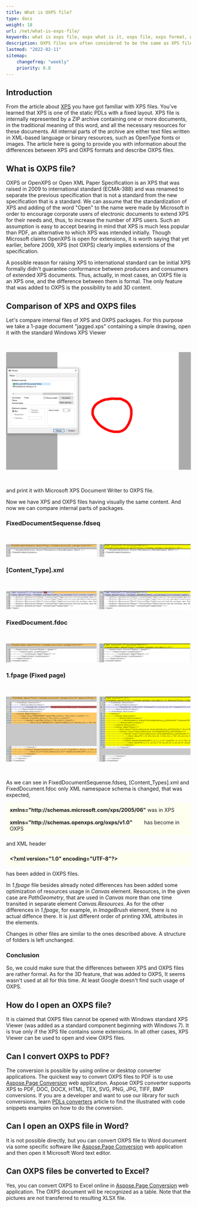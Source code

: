 ```yaml
---
title: What is OXPS file?
type: docs
weight: 18
url: /net/what-is-oxps-file/
keywords: what is oxps file, oxps what is it, oxps file, oxps format, what is openxps, openxps file
description: OXPS files are often considered to be the same as XPS files. There are differences between these two formats though. Both formats are covered by our solution along with EPS and PS."
lastmod: "2022-02-11"
sitemap:
    changefreq: "weekly"
    priority: 0.8
---
```


## Introduction

From the article about [XPS](/page/net/what-is-xps-file/) you have got familiar with XPS files. You've learned that XPS is one of the static PDLs with a fixed layout. 
XPS file is internally represented by a ZIP archive containing one or more documents, in the traditional meaning of this word, and all the necessary resources for 
these documents. All internal parts of the archive are either text files written in XML-based language or binary resources, such as OpenType fonts or images. 
The article here is going to provide you with information about the differences between XPS and OXPS formats and describe OXPS files.


## What is OXPS file?
OXPS or OpenXPS or Open XML Paper Specification is an XPS that was raised in 2009 to international standard (ECMA-388) and was renamed to separate the previous specification 
that is not a standard from the new specification that is a standard. We can assume that the standardization of XPS and adding of the word "Open" to the name were made by Microsoft 
in order to encourage corporate users of electronic documents to extend XPS for their needs and, thus, to increase the number of XPS users. Such an assumption is easy to accept 
bearing in mind that XPS is much less popular than PDF, an alternative to which XPS was intended initially. 
Though Microsoft claims OpenXPS is open for extensions, it is worth saying that yet earlier, before 2009, XPS (not OXPS) clearly implies extensions of the specification.

A possible reason for raising XPS to international standard can be initial XPS formally didn't guarantee conformance between producers and consumers of extended XPS documents. 
Thus, actually, in most cases, an OXPS file is an XPS one, and the difference between them is formal. The only feature that was added to OXPS is the possibility to add 3D content.

## Comparison of XPS and OXPS files

Let's compare internal files of XPS and OXPS packages. For this purpose we take a 1-page document "jagged.xps" containing a simple drawing, open it with the standard Windows XPS Viewer

</br>
<p align="center">
	<img src="OXPS jagged.png">
</p>
</br>

and print it with Microsoft XPS Document Writer to OXPS file.

Now we have XPS and OXPS files having visually the same content. And now we can compare internal parts of packages.

### FixedDocumentSequense.fdseq

</br>
<p align="center">
	<img src="OXPS fdseq diff.png">
</p>

### [Content_Type].xml

</br>
<p align="center">
	<img src="OXPS content-type diff.png">
</p>

### FixedDocument.fdoc

</br>
<p align="center">
	<img src="OXPS fdoc diff.png">
</p>

### 1.fpage (Fixed page)

</br>
<p align="center">
	<img src="OXPS fpage diff.png">
</p>
</br>

As we can see in FixedDocumentSequense.fdseq, [Content_Types].xml and FixedDocument.fdoc only XML namespace schema is changed, that was expected,

<p style="background: Ivory; padding: 10px;">
<b>xmlns="http://schemas.microsoft.com/xps/2005/06"</b> was in XPS
</br>
</br>
<b>xmlns="http://schemas.openxps.org/oxps/v1.0"</b>&nbsp;&nbsp;&nbsp;&nbsp;&nbsp;&nbsp;&nbsp;     has become in OXPS
</p>

and XML header 

<p style="background: Ivory; padding: 10px;">
<b>&lt;?xml version="1.0" encoding="UTF-8"?&gt;</b>
</p>

has been added in OXPS files.

In <i>1.fpage</i> file besides already noted differences has been added some optimization of resources usage in <i>Canvas</i> element. Resources, in the given case are <i>PathGeometry</i>, 
that are used in <i>Canvas</i> more than one time transited in separate element <i>Canvas.Resources</i>. As for the other differences in <i>1.fpage</i>, for example, in <i>ImageBrush</i> element, 
there is no actual diffence there. It is just different order of printing XML attributes in the elements.

Changes in other files are similar to the ones described above. A structure of folders is left unchanged.

### Conclusion

So, we could make sure that the differences between XPS and OXPS files are rather formal. As for the 3D feature, that was added to OXPS, It seems wasn't used at all for this time. 
At least Google doesn't find such usage of OXPS.


## How do I open an OXPS file?

It is claimed that OXPS files cannot be opened with Windows standard XPS Viewer (was added as a standard component beginning with Windows 7). It is true only if the XPS file contains some extensions. In all other cases, XPS Viewer can be used to open and view OXPS files.


## Can I convert OXPS to PDF?

The conversion is possible by using online or desktop converter applications. The quickest way to convert OXPS files to PDF is to use
[Aspose.Page Conversion](https://products.aspose.app/page/conversion/oxps) web application. Aspose OXPS converter supports XPS to PDF, DOC, DOCX, HTML, TEX, SVG, PNG, JPG, TIFF, BMP conversions.
If you are a developer and want to use our library for such conversions, learn [PDLs converters](/page/net/convert/) article 
to find the illustrated with code snippets examples on how to do the conversion.


## Can I open an OXPS file in Word?

It is not possible directly, but you can convert OXPS file to Word document via some specific software like
[Aspose.Page Conversion](https://products.aspose.app/page/conversion/oxps-to-word) web application and then open it Microsoft Word text editor.

## Can OXPS files be converted to Excel?

Yes, you can convert OXPS to Excel online in [Aspose.Page Conversion](https://products.aspose.app/page/conversion/oxps-to-excel) web application.
The OXPS document will be recognized as a table. Note that the pictures are not transferred to resulting XLSX file.



